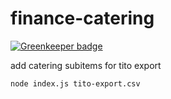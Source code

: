 # finance-catering

[![Greenkeeper badge](https://badges.greenkeeper.io/JSConfBp/finance-catering.svg)](https://greenkeeper.io/)

add catering subitems for tito export


```
node index.js tito-export.csv
```